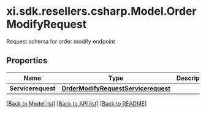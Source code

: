 # xi.sdk.resellers.csharp.Model.OrderModifyRequest
Request schema for order modify endpoint

## Properties

Name | Type | Description | Notes
------------ | ------------- | ------------- | -------------
**Servicerequest** | [**OrderModifyRequestServicerequest**](OrderModifyRequestServicerequest.md) |  | [optional] 

[[Back to Model list]](../README.md#documentation-for-models) [[Back to API list]](../README.md#documentation-for-api-endpoints) [[Back to README]](../README.md)

